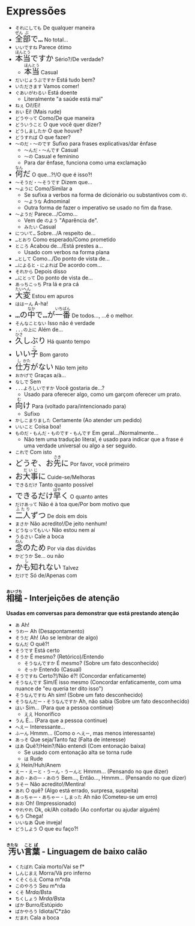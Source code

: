 # Expressões

-   `それにしても` De qualquer maneira
-   <font size="5"><code><ruby>全<rt>ぜん</rt>部<rt>ぶ</rt></ruby>で…</code></font> No total...
-   `いいですね` Parece ótimo
-   <font size="5"><code><ruby>本<rt>ほん</rt>当<rt>とう</rt></ruby>ですか</code></font> Sério?/De verdade?
    -   <font size="5"><code><ruby>本<rt>ほん</rt>当<rt>とう</rt></ruby></code></font> Casual
-   `だいじょうぶですか` Está tudo bem?
-   `いただきます` Vamos comer!
-   `ぐあいがわるい` Está doente
    -   Literalmente "a saúde está mal"
-   `ねぇ` Oi!/Ei!
-   `おい` Ei! (Mais rude)
-   `どうやって` Como/De que maneira
-   `どういうこと` O que você quer dizer?
-   `どうしましたか` O que houve?
-   `どうすれば` O que fazer?
-   `〜のだ・〜のです` Sufixo para frases explicativas/dar ênfase
    -   `〜んだ・〜んです` Casual
    -   `〜の` Casual e feminino
    -   Para dar ênfase, funciona como uma exclamação
-   <font size="5"><code><ruby>何<rt>なん</rt>だ</ruby></code></font> O que...?!/O que é isso?!
-   `〜そうだ・〜そうです` Dizem que...
-   `〜ように` Como/Similar a
    -   Se sufixa a verbos na forma de dicionário ou substantivos com `の`.
    -   `〜ような` Adnominal
    -   Outra forma de fazer o imperativo se usado no fim da frase.
-   `〜ようだ` Parece.../Como...
    -   Vem de `のよう` "Aparência de".
    -   `みたい` Casual
-   `について…` Sobre.../A respeito de...
-   `…とおり` Como esperado/Como prometido
-   `ところ` Acabou de.../Está prestes a...
    -   Usado com verbos na forma plana
-   `…として` Como.../Do ponto de vista de...
-   `…によると・によれば` De acordo com...
-   `それから` Depois disso
-   `…にとって` Do ponto de vista de...
-   `あっちこっち` Pra lá e pra cá
-   <font size="5"><code><ruby>大<rt>たい</rt>変<rt>へん</rt></ruby></code></font> Estou em apuros
-   `ははーん` A-ha!
-   <font size="5"><code>…の<ruby>中<rt>なか</rt></ruby>で…が<ruby>一<rt>いち</rt>番<rt>ばん</rt></ruby></code></font> De todos..., ...é o melhor.
-   `そんなことない` Isso não é verdade
-   `...の上に` Além de...
-   <font size="5"><code><ruby>久<rt>ひさ</rt></ruby>しぶり</code></font> Há quanto tempo
-   <font size="5"><code>いい<ruby>子<rt>こ</rt></ruby></code></font> Bom garoto
-   <font size="5"><code><ruby>仕<rt>し</rt>方<rt>かた</rt></ruby>がない</code></font> Não tem jeito
-   `おかげで` Graças a/à...
-   `なしで` Sem
-   `...よろしいですか` Você gostaria de...?
    -   Usado para oferecer algo, como um garçom oferecer um prato.
-   <font size="5"><code><ruby>向<rt>む</rt></ruby>け</code></font> Para (voltado para/intencionado para)
    -   Sufixo
-   `かしこまりました` Certamente (Ao atender um pedido)
-   `いいこと` Coisa boa!
-   `ものだ・もんだ・ものです・もんです` Em geral.../Normalmente...
    -   Não tem uma tradução literal, é usado para indicar que a frase é uma verdade universal ou algo a ser seguido.
-   `これで` Com isto
-   <font size="5"><code>どうぞ、お<ruby>先<rt>さき</rt></ruby>に</code></font> Por favor, você primeiro
-   <font size="5"><code>お<ruby>大事<rt>だいじ</rt></ruby>に</code></font> Cuide-se/Melhoras
-   `できるだけ` Tanto quanto possível
-   <font size="5"><code>できるだけ<ruby>早<rt>はや</rt></ruby>く</code></font> O quanto antes
-   `だけあって` Não é à toa que/Por bom motivo que
-   <font size="5"><code><ruby>二人<rt>ふたり</rt></ruby>ずつ</code></font> De dois em dois
-   `まさか` Não acredito!/De jeito nenhum!
-   `どうなってもいい` Não estou nem aí
-   `うるさい` Cale a boca
-   <font size="5"><code><ruby>念<rt>ねん</rt></ruby>のため</code></font> Por via das dúvidas
-   `かどうか` Se... ou não
-   <font size="5"><code><ruby>かも知<rt>し</rt></ruby>れない</code></font> Talvez
-   `だけで` Só de/Apenas com

## <ruby>相<rt>あい</rt>槌<rt>づち</rt></ruby> - Interjeições de atenção

**Usadas em conversas para demonstrar que está prestando atenção**

-   `あ` Ah!
-   `うわー` Ah (Desapontamento)
-   `そうだ` Ah! (Ao se lembrar de algo)
-   `なんだ` O quê?!
-   `そうです` Está certo
-   `そうか` É mesmo? (Retórico)/Entendo
    -   `そうなんですか` É mesmo? (Sobre um fato desconhecido)
    -   `そっか` Entendo (Casual)
-   `そうですね` Certo?!/Não é?! (Concordar enfaticamente)
-   `そうなんです` Sim/É isso mesmo (Concordar enfaticamente, com uma nuance de "eu queria ter dito isso")
-   `そうなんですね` Ah sim! (Sobre um fato desconhecido)
-   `そうなんだー・そうなんですか` Ah, não sabia (Sobre um fato desconhecido)
-   `はい` Sim... (Para que a pessoa continue)
    -   `ええ` Honorífico
-   `うん` É... (Para que a pessoa continue)
-   `へえー` Interessante...
-   `ふーん` Hmmm... (Como o `へえー`, mas menos interessante)
-   `あっそ` Que seja/Tanto faz (Falta de interesse)
-   `はあ` Quê?/Hein?/Não entendi (Com entonação baixa)
    -   Se usado com entonação alta se torna rude
    -   `は` Rude
-   `え` Hein/Huh/Anem
-   `えー・えーと・うーん・うーんと` Hmmm... (Pensando no que dizer)
-   `あの・あのー・あのう` Bem..., Então..., Hmmm... (Pensando no que dizer)
-   `うそー` Não acredito!/Mentira!
-   `あれ` O quê? (Algo está errado, surpresa, suspeita)
-   `あっちゃー・あちゃー・しまった` Ah não (Cometeu-se um erro)
-   `おお` Oh! (Impressionado)
-   `やれやれ` Ok, ok/Ah coitado (Ao confortar ou ajudar alguém)
-   `もう` Chega!
-   `いいなあ` Que inveja!
-   `どうしよう` O que eu faço?!

## <ruby>汚<rt>きたな</rt></ruby>い<ruby>言<rt>こと</rt>葉<rt>ば</rt></ruby> - Linguagem de baixo calão

-   `くたばれ` Caia morto/Vai se f\*
-   `しんじまえ` Morra/Vá pro inferno
-   `くそくらえ` Coma m\*rda
-   `このやろう` Seu m\*rda
-   `くそ` M*rda/B*sta
-   `ちくしょう` M*rda/B*sta
-   `ばか` Burro/Estúpido
-   `ばかやろう` Idiota/C\*zão
-   `だまれ` Cala a boca
